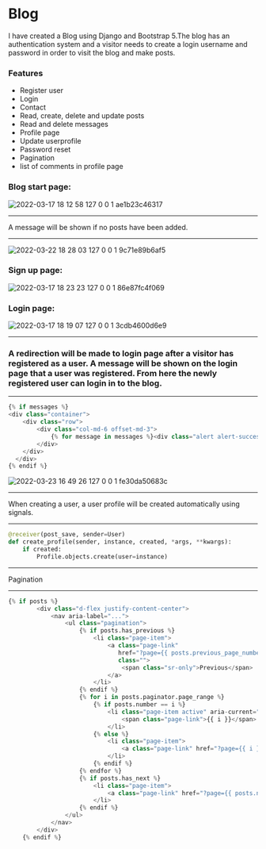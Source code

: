 # Blog

I have created a Blog using Django and Bootstrap 5.The blog has an authentication system and a visitor needs to create a login username and password in order to visit the blog and make posts.

### Features

* Register user
* Login
* Contact
* Read, create, delete and update posts
* Read and delete messages
* Profile page
* Update userprofile
* Password reset
* Pagination
* list of comments in profile page

### Blog start page:

![2022-03-17 18 12 58 127 0 0 1 ae1b23c46317](https://user-images.githubusercontent.com/60063451/158856782-ddaaf724-0403-4fbd-aba4-69a623805788.jpg)

***
A message will be shown if no posts have been added.
***

![2022-03-22 18 28 03 127 0 0 1 9c71e89b6af5](https://user-images.githubusercontent.com/60063451/159540436-56782c39-84f5-4cf5-8334-9c0ada3cd6e1.jpg)


### Sign up page:

![2022-03-17 18 23 23 127 0 0 1 86e87fc4f069](https://user-images.githubusercontent.com/60063451/158858737-fd1b8020-943c-4ba6-92f6-b7885c0213c8.jpg)

### Login page:

![2022-03-17 18 19 07 127 0 0 1 3cdb4600d6e9](https://user-images.githubusercontent.com/60063451/158857870-0aaa4198-f839-4d0f-aa33-672c04f8d215.jpg)

***

### A redirection will be made to login page after a visitor has registered as a user. A message will be shown on the login page that a user was registered. From here the newly registered user can login in to the blog.

***
``` python
{% if messages %}
<div class="container">
    <div class="row">
        <div class="col-md-6 offset-md-3">
            {% for message in messages %}<div class="alert alert-success" role="alert">{{ message }}</div>{% endfor %}
        </div>
    </div>
  </div>
{% endif %}
```
![2022-03-23 16 49 26 127 0 0 1 fe30da50683c](https://user-images.githubusercontent.com/60063451/159740403-15ecbbc3-3f71-4b9e-a9e2-d3db68351332.jpg)


***
When creating a user, a user profile will be created automatically using signals.
***
``` python
@receiver(post_save, sender=User)
def create_profile(sender, instance, created, *args, **kwargs):
    if created:
        Profile.objects.create(user=instance)
 ```
***
Pagination
***
``` python
{% if posts %}
        <div class="d-flex justify-content-center">
            <nav aria-label="...">
                <ul class="pagination">
                    {% if posts.has_previous %}
                        <li class="page-item">
                            <a class="page-link"
                               href="?page={{ posts.previous_page_number }}"
                               class="">
                                <span class="sr-only">Previous</span>
                            </a>
                        </li>
                    {% endif %}
                    {% for i in posts.paginator.page_range %}
                        {% if posts.number == i %}
                            <li class="page-item active" aria-current="page">
                                <span class="page-link">{{ i }}</span>
                            </li>
                        {% else %}
                            <li class="page-item">
                                <a class="page-link" href="?page={{ i }}">{{ i }}</a>
                            </li>
                        {% endif %}
                    {% endfor %}
                    {% if posts.has_next %}
                        <li class="page-item">
                            <a class="page-link" href="?page={{ posts.next_page_number }}">Next</a>
                        </li>
                    {% endif %}
                </ul>
            </nav>
        </div>
    {% endif %}
```

